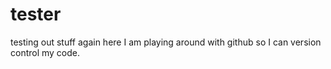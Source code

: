 # tester
testing out stuff again
here I am playing around with github so I can version control my code.
